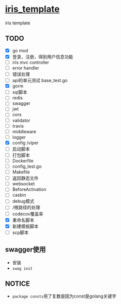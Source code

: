 # [iris_template](https://github.com/liguoqinjim/iris_template)
iris template

## TODO
 - [x] go mod
 - [x] 登录，注册，得到用户信息功能
 - [ ] iris mvc controller
 - [ ] error handler
 - [ ] 错误处理
 - [ ] api的单元测试 base_test.go
 - [x] gorm
 - [ ] sql脚本
 - [ ] redis
 - [ ] swagger
 - [ ] jwt
 - [ ] cors
 - [ ] validator
 - [ ] travis
 - [ ] middleware
 - [ ] logger
 - [x] config /viper
 - [ ] 启动脚本
 - [ ] 打包脚本
 - [ ] Dockerfile
 - [ ] config_test.go
 - [ ] Makefile
 - [ ] 返回静态文件
 - [ ] websocket
 - [ ] BeforeActivation
 - [ ] casbin
 - [ ] debug模式
 - [ ] /根路径的处理
 - [ ] codecov覆盖率
 - [x] 重命名脚本
 - [x] 新建模板脚本
 - [ ] scp脚本

## swagger使用
 - 安装
 - `swag init`
 
## NOTICE
 - `package consts`用了复数是因为const是golang关键字